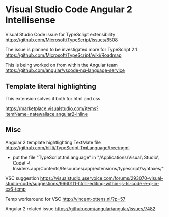 # Visual Studio Code Angular 2 Intellisense

Visual Studio Code issue for TypeScript extensibility
https://github.com/Microsoft/TypeScript/issues/6508

The issue is planned to be investigated more for TypeScript 2.1
https://github.com/Microsoft/TypeScript/wiki/Roadmap

This is being worked on from within the Angular team
https://github.com/angular/vscode-ng-language-service

## Template literal highlighting

This extension solves it both for html and css

https://marketplace.visualstudio.com/items?itemName=natewallace.angular2-inline

## Misc

Angular 2 template hightlighting TextMate file
https://github.com/billti/TypeScript-TmLanguage/tree/ngml

* put the file "TypeScript.tmLanguage" in "/Applications/Visual\ Studio\ Code\ -\ Insiders.app/Contents/Resources/app/extensions/typescript/syntaxes/"

VSC suggestion
https://visualstudio.uservoice.com/forums/293070-visual-studio-code/suggestions/9660111-html-editing-within-js-ts-code-e-g-in-es6-temp

Temp workaround for VSC
http://vincent-ottens.nl/?p=57

Angular 2 related issue
https://github.com/angular/angular/issues/7482



